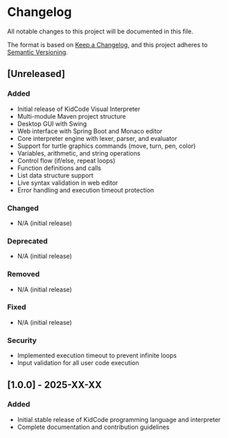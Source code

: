 # Changelog

All notable changes to this project will be documented in this file.

The format is based on [Keep a Changelog](https://keepachangelog.com/en/1.0.0/),
and this project adheres to [Semantic Versioning](https://semver.org/spec/v2.0.0.html).

## [Unreleased]

### Added
- Initial release of KidCode Visual Interpreter
- Multi-module Maven project structure
- Desktop GUI with Swing
- Web interface with Spring Boot and Monaco editor
- Core interpreter engine with lexer, parser, and evaluator
- Support for turtle graphics commands (move, turn, pen, color)
- Variables, arithmetic, and string operations
- Control flow (if/else, repeat loops)
- Function definitions and calls
- List data structure support
- Live syntax validation in web editor
- Error handling and execution timeout protection

### Changed
- N/A (initial release)

### Deprecated
- N/A (initial release)

### Removed
- N/A (initial release)

### Fixed
- N/A (initial release)

### Security
- Implemented execution timeout to prevent infinite loops
- Input validation for all user code execution

## [1.0.0] - 2025-XX-XX

### Added
- Initial stable release of KidCode programming language and interpreter
- Complete documentation and contribution guidelines
